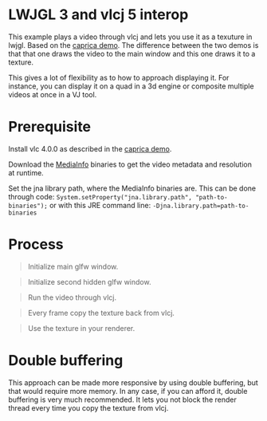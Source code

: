 # LWJGL 3 and vlcj 5 interop

This example plays a video through vlcj and lets you use it as a texuture in lwjgl.
Based on the [caprica demo](https://github.com/caprica/vlcj-lwjgl-demo). The difference between the two demos is that that one draws the video to the main window and this one draws it to a texture. 

This gives a lot of flexibility as to how to approach displaying it.
For instance, you can display it on a quad in a 3d engine or composite multiple videos at once in a VJ tool.
# Prerequisite 
Install vlc 4.0.0 as described in the [caprica demo](https://github.com/caprica/vlcj-lwjgl-demo).

Download the [MediaInfo](https://mediaarea.net/en/MediaInfo/Download/Windows) binaries to get the video metadata and resolution at runtime.

Set the jna library path, where the MediaInfo binaries are. This can be done through code: 
`System.setProperty("jna.library.path", "path-to-binaries");` or with this JRE command line: `-Djna.library.path=path-to-binaries`

# Process
> Initialize main glfw window.

> Initialize second hidden glfw window.

> Run the video through vlcj.

> Every frame copy the texture back from vlcj.

> Use the texture in your renderer.

# Double buffering

This approach can be made more responsive by using double buffering, but that would require more memory.
In any case, if you can afford it, double buffering is very much recommended. It lets you not block the render thread every time you copy the texture from vlcj.

